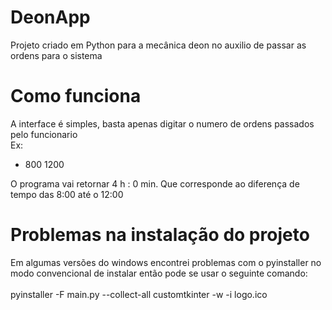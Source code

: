 # DeonApp
Projeto criado em Python para a mecânica deon no auxilio de passar as ordens para o sistema

# Como funciona
A interface é simples, basta apenas digitar o numero de ordens passados pelo funcionario <br>
Ex:
  - 800 1200

O programa vai retornar 4 h : 0 min.
Que corresponde ao diferença de tempo das 8:00 até o 12:00

# Problemas na instalação do projeto
Em algumas versões do windows encontrei problemas com o pyinstaller no modo convencional de instalar então pode se usar o seguinte comando: <br><br>
pyinstaller -F main.py --collect-all customtkinter -w -i logo.ico
